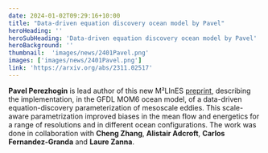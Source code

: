 ```yaml
---
date: 2024-01-02T09:29:16+10:00
title: "Data-driven equation discovery ocean model by Pavel"
heroHeading: ''
heroSubHeading: 'Data-driven equation discovery ocean model by Pavel'
heroBackground: ''
thumbnail:  'images/news/2401Pavel.png'
images: ['images/news/2401Pavel.png']
link: 'https://arxiv.org/abs/2311.02517'
---
```


**Pavel Perezhogin** is lead author of this new M²LInES [preprint](https://arxiv.org/abs/2311.02517), describing the implementation, in the GFDL MOM6 ocean model, of a data-driven equation-discovery parameterization of mesoscale eddies. This scale-aware parametrization improved biases in the mean flow and energetics for a range of resolutions and in different ocean configurations. The work was done in collaboration with **Cheng Zhang**, **Alistair Adcroft**, **Carlos Fernandez-Granda** and **Laure Zanna**.
